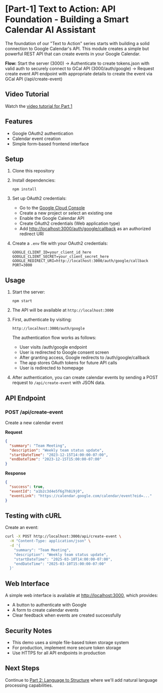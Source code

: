 # [Part-1] Text to Action: API Foundation - Building a Smart Calendar AI Assistant

The foundation of our "Text to Action" series starts with building a solid connection to Google Calendar's API. This module creates a simple but powerful REST API that can create events in your Google Calendar.

**Flow:** Start the server (3000) → Authenticate to create tokens.json with valid auth to securely connect to GCal API (3000/auth/google) → Request create event API endpoint with appropriate details to create the event via GCal API (/api/create-event)

## Video Tutorial

Watch the [video tutorial for Part 1](https://youtu.be/AB3i7E0hzEk?si=bdqaYkyRx8W9i4DP)

## Features

- Google OAuth2 authentication
- Calendar event creation
- Simple form-based frontend interface

## Setup

1. Clone this repository
2. Install dependencies:

   ```
   npm install
   ```

3. Set up OAuth2 credentials:
   - Go to the [Google Cloud Console](https://console.cloud.google.com/)
   - Create a new project or select an existing one
   - Enable the Google Calendar API
   - Create OAuth2 credentials (Web application type)
   - Add <http://localhost:3000/auth/google/callback> as an authorized redirect URI

4. Create a `.env` file with your OAuth2 credentials:

   ```
   GOOGLE_CLIENT_ID=your_client_id_here
   GOOGLE_CLIENT_SECRET=your_client_secret_here
   GOOGLE_REDIRECT_URI=http://localhost:3000/auth/google/callback
   PORT=3000
   ```

## Usage

1. Start the server:

   ```
   npm start
   ```

2. The API will be available at `http://localhost:3000`

3. First, authenticate by visiting:

   ```
   http://localhost:3000/auth/google
   ```

   The authentication flow works as follows:
   - User visits /auth/google endpoint
   - User is redirected to Google consent screen
   - After granting access, Google redirects to /auth/google/callback
   - The app stores OAuth tokens for future API calls
   - User is redirected to homepage

4. After authentication, you can create calendar events by sending a POST request to `/api/create-event` with JSON data.

## API Endpoint

### POST /api/create-event

Create a new calendar event

**Request**

```json
{
  "summary": "Team Meeting",
  "description": "Weekly team status update",
  "startDateTime": "2023-12-15T14:00:00-07:00",
  "endDateTime": "2023-12-15T15:00:00-07:00"
}
```

**Response**

```json
{
  "success": true,
  "eventId": "a1b2c3d4e5f6g7h8i9j0",
  "eventLink": "https://calendar.google.com/calendar/event?eid=..."
}
```

## Testing with cURL

Create an event:

```bash
curl -X POST http://localhost:3000/api/create-event \
  -H "Content-Type: application/json" \
  -d '{
    "summary": "Team Meeting",
    "description": "Weekly team status update",
    "startDateTime": "2025-03-10T14:00:00-07:00",
    "endDateTime": "2025-03-10T15:00:00-07:00"
  }'
```

## Web Interface

A simple web interface is available at <http://localhost:3000>, which provides:

- A button to authenticate with Google
- A form to create calendar events
- Clear feedback when events are created successfully

## Security Notes

- This demo uses a simple file-based token storage system
- For production, implement more secure token storage
- Use HTTPS for all API endpoints in production

## Next Steps

Continue to [Part 2: Language to Structure](part-2-language-to-structure.md) where we'll add natural language processing capabilities.
